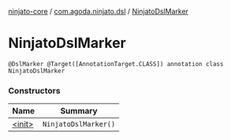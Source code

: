 [ninjato-core](../../index.md) / [com.agoda.ninjato.dsl](../index.md) / [NinjatoDslMarker](./index.md)

# NinjatoDslMarker

`@DslMarker @Target([AnnotationTarget.CLASS]) annotation class NinjatoDslMarker`

### Constructors

| Name | Summary |
|---|---|
| [&lt;init&gt;](-init-.md) | `NinjatoDslMarker()` |
